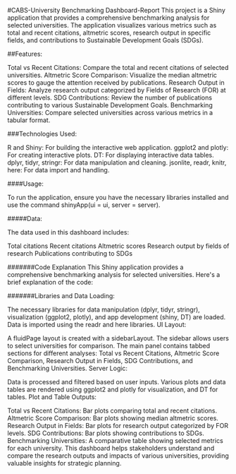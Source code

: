 #CABS-University Benchmarking Dashboard-Report
This project is a Shiny application that provides a comprehensive benchmarking analysis for selected universities. The application visualizes various metrics such as total and recent citations, altmetric scores, research output in specific fields, and contributions to Sustainable Development Goals (SDGs).

##Features:

Total vs Recent Citations: Compare the total and recent citations of selected universities.
Altmetric Score Comparison: Visualize the median altmetric scores to gauge the attention received by publications.
Research Output in Fields: Analyze research output categorized by Fields of Research (FOR) at different levels.
SDG Contributions: Review the number of publications contributing to various Sustainable Development Goals.
Benchmarking Universities: Compare selected universities across various metrics in a tabular format.

###Technologies Used:

R and Shiny: For building the interactive web application.
ggplot2 and plotly: For creating interactive plots.
DT: For displaying interactive data tables.
dplyr, tidyr, stringr: For data manipulation and cleaning.
jsonlite, readr, knitr, here: For data import and handling.

####Usage:

To run the application, ensure you have the necessary libraries installed and use the command shinyApp(ui = ui, server = server).

#####Data:

The data used in this dashboard includes:

Total citations
Recent citations
Altmetric scores
Research output by fields of research
Publications contributing to SDGs

#######Code Explanation
This Shiny application provides a comprehensive benchmarking analysis for selected universities. Here's a brief explanation of the code:

#######Libraries and Data Loading:

The necessary libraries for data manipulation (dplyr, tidyr, stringr), visualization (ggplot2, plotly), and app development (shiny, DT) are loaded.
Data is imported using the readr and here libraries.
UI Layout:

A fluidPage layout is created with a sidebarLayout.
The sidebar allows users to select universities for comparison.
The main panel contains tabbed sections for different analyses: Total vs Recent Citations, Altmetric Score Comparison, Research Output in Fields, SDG Contributions, and Benchmarking Universities.
Server Logic:

Data is processed and filtered based on user inputs.
Various plots and data tables are rendered using ggplot2 and plotly for visualization, and DT for tables.
Plot and Table Outputs:

Total vs Recent Citations: Bar plots comparing total and recent citations.
Altmetric Score Comparison: Bar plots showing median altmetric scores.
Research Output in Fields: Bar plots for research output categorized by FOR levels.
SDG Contributions: Bar plots showing contributions to SDGs.
Benchmarking Universities: A comparative table showing selected metrics for each university.
This dashboard helps stakeholders understand and compare the research outputs and impacts of various universities, providing valuable insights for strategic planning.
